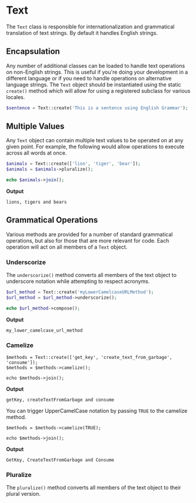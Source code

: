 # Text

The `Text` class is responsible for internationalization and grammatical translation of text strings.  By default it handles English strings.

## Encapsulation

Any number of additional classes can be loaded to handle text operations on non-English strings.  This is useful if you're doing your development in a different language or if you need to handle operations on alternative language strings.  The `Text` object should be instantiated using the static `create()` method which will allow for using a registered subclass for various locales.

```php
$sentence = Text::create('This is a sentence using English Grammar');
```

## Multiple Values

Any `Text` object can contain multiple text values to be operated on at any given point.  For example, the following would allow operations to execute across all words at once.

```php
$animals = Text::create(['lion', 'tiger', 'bear']);
$animals = $animals->pluralize();

echo $animals->join();
```

**Output**

```
lions, tigers and bears
```

## Grammatical Operations

Various methods are provided for a number of standard grammatical operations, but also for those that are more relevant for code.  Each operation will act on all members of a `Text` object.

### Underscorize

The `underscorize()` method converts all members of the text object to underscore notation while attempting to respect acronyms.

```php
$url_method = Text::create('myLowerCamelcaseURLMethod');
$url_method = $url_method->underscorize();

echo $url_method->compose();
```

**Output**

```
my_lower_camelcase_url_method
```

### Camelize

```
$methods = Text::create(['get_key', 'create_text_from_garbage', 'consume']);
$methods = $methods->camelize();

echo $methods->join();
```

**Output**

```
getKey, createTextFromGarbage and consume
```

You can trigger UpperCamelCase notation by passing `TRUE` to the camelize method.

```
$methods = $methods->camelize(TRUE);

echo $methods->join();
```

**Output**

```
GetKey, CreateTextFromGarbage and Consume
```


### Pluralize

The `pluralize()` method converts all members of the text object to their plural version.

